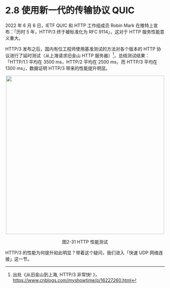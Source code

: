 # 2.8 使用新一代的传输协议 QUIC

2022 年 6 月 6 日，IETF QUIC 和 HTTP 工作组成员 Robin Mark 在推特上宣布：「历时 5 年，HTTP/3 终于被标准化为 RFC 9114」，这对于 HTTP 服务性能意义重大。

HTTP/3 发布之后，国内有位工程师使用基准测试的方法对各个版本的 HTTP 协议进行了延时测试（从上海请求旧金山 HTTP 服务器）[^1]，总结测试结果：「HTTP/1.1 平均在 3500 ms，HTTP/2 平均在 2500 ms，而 HTTP/3 平均在 1300 ms」，数据证明 HTTP/3 带来的性能提升明显。

<div  align="center">
	<img src="../assets/http3.png" width = "500"  align=center />
	<p>图2-31 HTTP 性能测试</p>
</div> 

HTTP/3 的性能为何提升如此明显？带着这个疑问，我们进入「快速 UDP 网络连接」这一节。

[^1]: 出处《从旧金山到上海, HTTP/3 非常快! 》，https://www.cnblogs.com/myshowtime/p/16227260.html